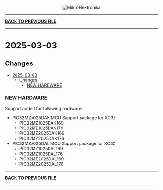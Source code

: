 <p align="center">
  <img src="http://www.mikroe.com/img/designs/beta/logo_small.png?raw=true" alt="MikroElektronika"/>
</p>

---

**[BACK TO PREVIOUS FILE](../changelog.md)**

---

# 2025-03-03

## Changes

- [2025-03-03](#2025-03-03)
  - [Changes](#changes)
    - [NEW HARDWARE](#new-hardware)

### NEW HARDWARE

Support added for following hardware:

+ PIC32MZx025DAK MCU Support package for XC32
  + PIC32MZ1025DAK169
  + PIC32MZ1025DAK176
  + PIC32MZ2025DAK169
  + PIC32MZ2025DAK176
+ PIC32MZx025DAL MCU Support package for XC32
  + PIC32MZ1025DAL169
  + PIC32MZ1025DAL176
  + PIC32MZ2025DAL169
  + PIC32MZ2025DAL176

---

**[BACK TO PREVIOUS FILE](../changelog.md)**

---
